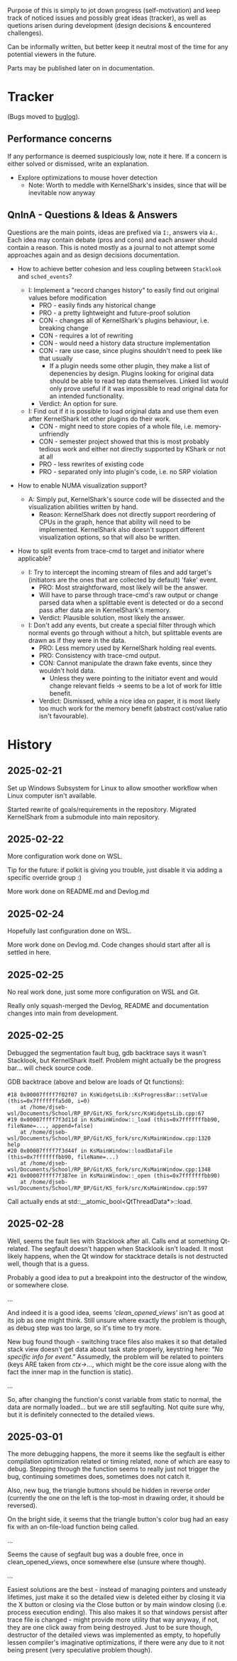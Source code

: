 Purpose of this is simply to jot down progress (self-motivation)
and keep track of noticed issues and possibly great ideas (tracker),
as well as quetions arisen during development (design decisions & encountered challenges).

Can be informally written, but better keep it neutral most of the time for any potential
viewers in the future.

Parts may be published later on in documentation.

# Tracker

(Bugs moved to [buglog](./Buglog.md)).

## Performance concerns

If any performance is deemed suspiciously low, note it here.
If a concern is either solved or dismissed, write an explanation.

- Explore optimizations to mouse hover detection
  - Note: Worth to meddle with KernelShark's insides,
    since that will be inevitable now anyway

## QnInA - Questions & Ideas & Answers

Questions are the main points, ideas are prefixed via `I:`, answers via `A:`.
Each idea may contain debate (pros and cons) and each answer should contain a reason.
This is noted mostly as a journal to not attempt some approaches again and as design decisions
documentation.

- How to achieve better cohesion and less coupling between `Stacklook` and `sched_events`?

  - I: Implement a "record changes history" to easily find out original values before modification
    - PRO - easily finds any historical change
    - PRO - a pretty lightweight and future-proof solution
    - CON - changes all of KernelShark's plugins behaviour, i.e. breaking change
    - CON - requires a lot of rewriting
    - CON - would need a history data structure implementation
    - CON - rare use case, since plugins shouldn't need to peek like that usually
      - If a plugin needs some other plugin, they make a list of depenencies by design.
        Plugins looking for original data should be able to read tep data themselves.
        Linked list would only prove useful if it was impossible to read original data
        for an intended functionality.
    - Verdict: An option for sure.
  - I: Find out if it is possible to load original data and use them even after KernelShark
    let other plugins do their work.
    - CON - might need to store copies of a whole file, i.e. memory-unfriendly
    - CON - semester project showed that this is most probably tedious work and either not directly
      supported by KShark or not at all
    - PRO - less rewrites of existing code
    - PRO - separated only into plugin's code, i.e. no SRP violation

- How to enable NUMA visualization support?

  - A: Simply put, KernelShark's source code will be dissected and the visualization abilities
    written by hand.
    - Reason: KernelShark does not directly support reordering of CPUs in the graph, hence that
      ability will need to be implemented. KernelShark also doesn't support different visualization
      options, so that will also be written.

- How to split events from trace-cmd to target and initiator where applicable?
  - I: Try to intercept the incoming stream of files and add target's (initiators are the ones that are
    collected by default) 'fake' event.
    - PRO: Most straightforward, most likely will be the answer.
    - Will have to parse through trace-cmd's raw output or change parsed data when a splittable event
      is detected or do a second pass after data are in KernelShark's memory.
    - Verdict: Plausible solution, most likely the answer.
  - I: Don't add any events, but create a special filter through which normal events go through without a
    hitch, but splittable events are drawn as if they were in the data.
    - PRO: Less memory used by KernelShark holding real events.
    - PRO: Consistency with trace-cmd output.
    - CON: Cannot manipulate the drawn fake events, since they wouldn't hold data.
      - Unless they were pointing to the initiator event and would change relevant fields -> seems to be a lot
        of work for little benefit.
    - Verdict: Dismissed, while a nice idea on paper, it is most likely too much work for the memory benefit
      (abstract cost/value ratio isn't favourable).

# History

## 2025-02-21

Set up Windows Subsystem for Linux to allow smoother workflow when Linux computer isn't available.

Started rewrite of goals/requirements in the repository.
Migrated KernelShark from a submodule into main repository.

## 2025-02-22

More configuration work done on WSL.

Tip for the future: if polkit is giving you trouble, just disable it via adding a specific override group :)

More work done on README.md and Devlog.md

## 2025-02-24

Hopefully last configuration done on WSL.

More work done on Devlog.md.
Code changes should start after all is settled in here.

## 2025-02-25

No real work done, just some more configuration on WSL and Git.

Really only squash-merged the Devlog, README and documentation changes into main from development.

## 2025-02-25

Debugged the segmentation fault bug, gdb backtrace says it wasn't Stacklook, but KernelShark itself.
Problem might actually be the progress bar... will check source code.

GDB backtrace (above and below are loads of Qt functions):

```shell
#18 0x00007ffff7f02f07 in KsWidgetsLib::KsProgressBar::setValue (this=0x7fffffffa5d0, i=0)
    at /home/djseb-wsl/Documents/School/RP_BP/Git/KS_fork/src/KsWidgetsLib.cpp:67
#19 0x00007ffff7f3d11d in KsMainWindow::_load (this=0x7fffffffbb90, fileName=..., append=false)
    at /home/djseb-wsl/Documents/School/RP_BP/Git/KS_fork/src/KsMainWindow.cpp:1320
help
#20 0x00007ffff7f3d44f in KsMainWindow::loadDataFile (this=0x7fffffffbb90, fileName=...)
    at /home/djseb-wsl/Documents/School/RP_BP/Git/KS_fork/src/KsMainWindow.cpp:1348
#21 0x00007ffff7f387ee in KsMainWindow::_open (this=0x7fffffffbb90)
    at /home/djseb-wsl/Documents/School/RP_BP/Git/KS_fork/src/KsMainWindow.cpp:597
```

Call actually ends at std::\_\_atomic_bool<QtThreadData\*>::load.

## 2025-02-28

Well, seems the fault lies with Stacklook after all.
Calls end at something Qt-related. The segfault doesn't happen when
Stacklook isn't loaded. It most likely happens, when the Qt window
for stacktrace details is not destructed well, though that is a guess.

Probably a good idea to put a breakpoint into the destructor of the window,
or somewhere close.

...

And indeed it is a good idea, seems _'clean_opened_views'_ isn't as good
at its job as one might think. Still unsure where exactly the problem is though,
as debug step was too large, so it's time to try more.

New bug found though - switching trace files also makes it so
that detailed stack view doesn't get data about task state properly,
keystring here: _"No specific info for event."_ Assumedly, the problem
will be related to pointers (keys ARE taken from _ctx->..._, which might
be the core issue along with the fact the inner map in the function
is static).

...

So, after changing the function's const variable from static to normal,
the data are normally loaded... but we are still segfaulting. Not quite
sure why, but it is definitely connected to the detailed views.

## 2025-03-01

The more debugging happens, the more it seems like the segfault is either
compilation optimization related or timing related, none of which are
easy to debug. Stepping through the function seems to really just not
trigger the bug, continuing sometimes does, sometimes does not catch it.

Also, new bug, the triangle buttons should be hidden in reverse order
(currently the one on the left is the top-most in drawing order, it should
be reversed).

On the bright side, it seems that the triangle button's color bug had an
easy fix with an on-file-load function being called.

...

Seems the cause of segfault bug was a double free, once in clean_opened_views,
once somewhere else (unsure where though).

...

Easiest solutions are the best - instead of managing pointers and unsteady lifetimes, just make it so the detailed
view is deleted either by closing it via the X button or
closing via the Close button or by main window closing (i.e.
process execution ending).
This also makes it so that windows persist after trace file is changed - might provide more utility that way anyway, if
not, they are one click away from being destroyed.
Just to be sure though, destructor of the detailed views
was implemented as empty, to hopefully lessen compiler's
imaginative optimizations, if there were any due to it not
being present (very speculative problem though).

